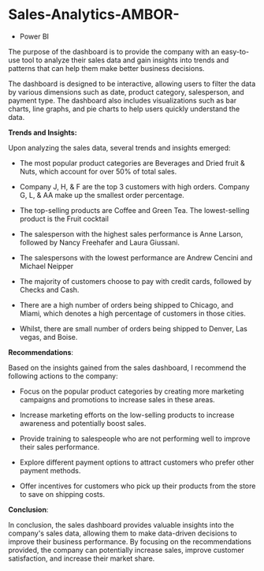 # Sales-Analytics-AMBOR-

- Power BI 



The purpose of the dashboard is to provide the company with an easy-to-use tool to analyze their sales data and gain insights into trends and patterns that can help them make better business decisions.

The dashboard is designed to be interactive, allowing users to filter the data by various dimensions such as date, product category, salesperson, and payment type. The dashboard also includes visualizations such as bar charts, line graphs, and pie charts to help users quickly understand the data.

**Trends and Insights:**

Upon analyzing the sales data, several trends and insights emerged:

- The most popular product categories are Beverages and Dried fruit & Nuts, which account for over 50% of total sales.

- Company J, H, & F are the top 3 customers with high orders. Company G, L, & AA make up the smallest order percentage.

- The top-selling products are Coffee and Green Tea. The lowest-selling product is the Fruit cocktail

- The salesperson with the highest sales performance is Anne Larson, followed by Nancy Freehafer and Laura Giussani.

- The salespersons with the lowest performance are Andrew Cencini and Michael Neipper

- The majority of customers choose to pay with credit cards, followed by Checks and Cash.

- There are a high number of orders being shipped to Chicago, and Miami, which denotes a high percentage of customers in those cities. 

- Whilst, there are small number of orders being shipped to Denver, Las vegas, and Boise.

**Recommendations**:

Based on the insights gained from the sales dashboard, I recommend the following actions to the company:

- Focus on the popular product categories by creating more marketing campaigns and promotions to increase sales in these areas.

- Increase marketing efforts on the low-selling products to increase awareness and potentially boost sales.

- Provide training to salespeople who are not performing well to improve their sales performance.

- Explore different payment options to attract customers who prefer other payment methods.

- Offer incentives for customers who pick up their products from the store to save on shipping costs.

**Conclusion**:

In conclusion, the sales dashboard provides valuable insights into the company's sales data, allowing them to make data-driven decisions to improve their business performance. By focusing on the recommendations provided, the company can potentially increase sales, improve customer satisfaction, and increase their market share.




